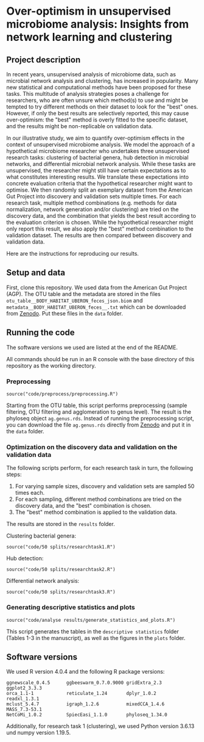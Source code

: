 # Over-optimism in unsupervised microbiome analysis: Insights from network learning and clustering

## Project description 

In recent years, unsupervised analysis of microbiome data, such as microbial network
analysis and clustering, has increased in popularity. Many new statistical and
computational methods have been proposed for these tasks. This multitude of analysis
strategies poses a challenge for researchers, who are often unsure which method(s) to
use and might be tempted to try different methods on their dataset to look for the
"best" ones. However, if only the best results are selectively reported, this may cause
over-optimism: the "best" method is overly fitted to the specific dataset, and the results
might be non-replicable on validation data. 

In our illustrative study, we aim to quantify
over-optimism effects in the context of unsupervised microbiome analysis. We model the approach of a hypothetical
microbiome researcher who undertakes three unsupervised research tasks: clustering of
bacterial genera, hub detection in microbial networks, and differential microbial network
analysis. While these tasks are unsupervised, the researcher might still have certain
expectations as to what constitutes interesting results. We translate these expectations
into concrete evaluation criteria that the hypothetical researcher might want to
optimise. We then randomly split an exemplary dataset from the American Gut Project
into discovery and validation sets multiple times. For each research task, multiple
method combinations (e.g. methods for data normalization, network generation and/or
clustering) are tried on the discovery data, and the combination that yields the best
result according to the evaluation criterion is chosen. While the hypothetical researcher
might only report this result, we also apply the "best" method combination to the
validation dataset. The results are then compared between discovery and validation
data.

Here are the instructions for reproducing our results. 

## Setup and data

First, clone this repository. We used data from the American Gut Project (AGP). The OTU table and the metadata are stored in the files
`otu_table__BODY_HABITAT_UBERON_feces_json.biom` and `metadata__BODY_HABITAT_UBERON_feces__.txt` which can be downloaded from [Zenodo](https://doi.org/10.5281/zenodo.6652711). Put these files in the `data` folder. 

## Running the code 

The software versions we used are listed at the end of the README. 

All commands should be run in an R console with the base directory of this repository as the working directory.

### Preprocessing 

```
source("code/preprocess/preprocessing.R")
```
Starting from the OTU table, this script performs preprocessing (sample filtering, OTU filtering and agglomeration to genus level). The result is the phyloseq object `ag.genus.rds`. Instead of running the preprocessing script, you can download the file
`ag.genus.rds` directly from [Zenodo](https://doi.org/10.5281/zenodo.6652711) and put it in the `data` folder.


### Optimization on the discovery data and validation on the validation data 

The following scripts perform, for each research task in turn, the following steps:
1. For varying sample sizes, discovery and validation sets are sampled 50 times each.
2. For each sampling, different method combinations are tried on the discovery data, and the "best" combination is chosen.
3. The "best" method combination is applied to the validation data.

The results are stored in the `results` folder. 

Clustering bacterial genera:
```
source("code/50 splits/researchtask1.R")
```

Hub detection:
```
source("code/50 splits/researchtask2.R")
```

Differential network analysis: 
```
source("code/50 splits/researchtask3.R")
```

### Generating descriptive statistics and plots

```
source("code/analyse results/generate_statistics_and_plots.R")
```
This script generates the tables in the `descriptive statistics` folder (Tables 1-3 in the manuscript), as well as the figures in the `plots` folder. 

## Software versions

We used R version 4.0.4 and the following R package versions:

```
ggnewscale_0.4.5      ggbeeswarm_0.7.0.9000 gridExtra_2.3         ggplot2_3.3.3        
orca_1.1-1            reticulate_1.24       dplyr_1.0.2           readxl_1.3.1         
mclust_5.4.7          igraph_1.2.6          mixedCCA_1.4.6        MASS_7.3-53.1        
NetCoMi_1.0.2         SpiecEasi_1.1.0       phyloseq_1.34.0      

```

Additionally, for research task 1 (clustering), we used Python version 3.6.13 und numpy version 1.19.5. 
